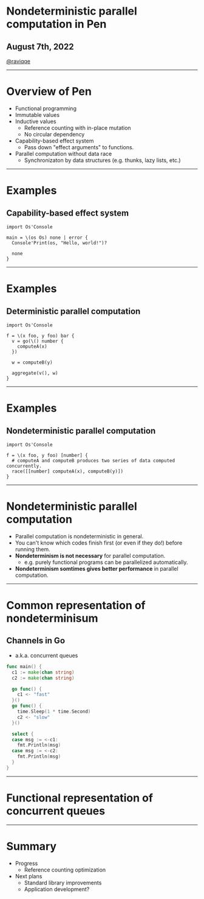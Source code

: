 # Nondeterministic parallel computation in Pen

## August 7th, 2022

[@raviqqe](https://github.com/raviqqe)

---

# Overview of Pen

- Functional programming
- Immutable values
- Inductive values
  - Reference counting with in-place mutation
  - No circular dependency
- Capability-based effect system
  - Pass down "effect arguments" to functions.
- Parallel computation without data race
  - Synchronizaton by data structures (e.g. thunks, lazy lists, etc.)

---

# Examples

## Capability-based effect system

```pen
import Os'Console

main = \(os Os) none | error {
  Console'Print(os, "Hello, world!")?

  none
}
```

---

# Examples

## Deterministic parallel computation

```pen
import Os'Console

f = \(x foo, y foo) bar {
  v = go(\() number {
    computeA(x)
  })

  w = computeB(y)

  aggregate(v(), w)
}
```

---

# Examples

## Nondeterministic parallel computation

```pen
import Os'Console

f = \(x foo, y foo) [number] {
  # computeA and computeB produces two series of data computed concurrently.
  race([[number] computeA(x), computeB(y)])
}
```

---

# Nondeterministic parallel computation

- Parallel computation is nondeterministic in general.
- You can't know which codes finish first (or even if they do!) before running them.
- **Nondeterminism is not necessary** for parallel computation.
  - e.g. purely functional programs can be parallelized automatically.
- **Nondeterminism somtimes gives better performance** in parallel computation.

---

# Common representation of nondeterminisum

## Channels in Go

- a.k.a. concurrent queues

```go
func main() {
  c1 := make(chan string)
  c2 := make(chan string)

  go func() {
    c1 <- "fast"
  }()
  go func() {
    time.Sleep(1 * time.Second)
    c2 <- "slow"
  }()

  select {
  case msg := <-c1:
    fmt.Println(msg)
  case msg := <-c2:
    fmt.Println(msg)
  }
}
```

---

# Functional representation of concurrent queues

---

# Summary

- Progress
  - Reference counting optimization
- Next plans
  - Standard library improvements
  - Application development?
